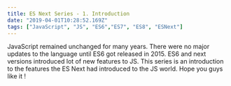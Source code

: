 ```yaml
---
title: ES Next Series - 1. Introduction 
date: "2019-04-01T10:28:52.169Z"
tags: ["JavaScript", "JS", "ES6","ES7", "ES8", "ESNext"]
---
```


JavaScript remained unchanged for many years. There were no major updates to the language until ES6 got released in 2015. ES6 and next versions introduced lot of new features to JS. This series is an introduction to the features the ES Next had introduced to the JS world. Hope you guys like it !
